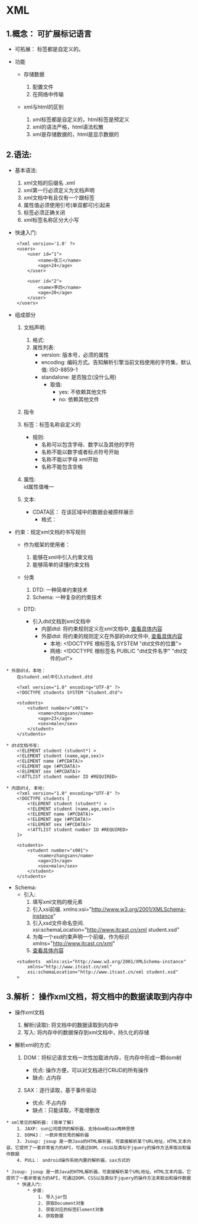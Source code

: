 # XML
##  1.概念： 可扩展标记语言

* 可拓展： 标签都是自定义的。<user> <student>  

* 功能
    * 存储数据
        1. 配置文件
        2. 在网络中传输

    * xml与html的区别
        1. xml标签都是自定义的，html标签是预定义
        2. xml的语法严格，html语法松散
        3. xml是存储数据的，html是显示数据的


## 2.语法:

* 基本语法:
    1. xml文档的后缀名 .xml
    2. xml第一行必须定义为文档声明
    3. xml文档中有且仅有一个跟标签
    4. 属性值必须使用引号(单双都可)引起来
    5. 标签必须正确关闭
    6. xml标签名称区分大小写

* 快速入门:
```
    <?xml version='1.0' ?>
    <users>
        <user id="1">
            <name>张三</name>
            <age>24</age>
        </user>

        <user id="2">
            <name>李四</name>
            <age>20</age>
        </user>
    </users>
```

* 组成部分
    1. 文档声明:
        1. 格式: <?xml 属性列表 ?>
        2. 属性列表:
            * version: 版本号，必须的属性
            * encoding: 编码方式。告知解析引擎当前文档使用的字符集，默认值: ISO-8859-1
            * standalone: 是否独立(没什么用)
                * 取值:
                    * yes: 不依赖其他文件
                    * no: 依赖其他文件
    
    2. 指令
    
    3. 标签：标签名称自定义的
        
        * 规则:
            * 名称可以包含字母、数字以及其他的字符
            * 名称不能以数字或者标点符号开始
            * 名称不能以字母 xml开始
            * 名称不能包含空格
  
    4. 属性:   
        id属性值唯一
    
    5. 文本:
        * CDATA区： 在该区域中的数据会被原样展示
          * 格式：  <![CDATA[ 数据 ]]>

* 约束：规定xml文档的书写规则
    * 作为框架的使用者：
        1. 能够在xml中引入约束文档
        2. 能够简单的读懂约束文档

    * 分类
        1. DTD: 一种简单约束技术
        2. Schema: 一种复杂的约束技术

    * DTD:
        * 引入dtd文档到xml文档中
            * 内部dtd: 将约束规则定义在xml文档中, [查看具体内容](https://github.com/dj49846917/studyJava/blob/master/XML/day02/dtd/student2.xml)
            * 外部dtd: 将约束的规则定义在外部的dtd文件中, [查看具体内容](https://github.com/dj49846917/studyJava/tree/master/XML/day02/dtd/student.dtd)
                * 本地: \<!DOCTYPE 根标签名 SYSTEM "dtd文件的位置">
                * 网络: \<!DOCTYPE 根标签名 PUBLIC "dtd文件名字" "dtd文件的url">
```
* 外部dtd，本地： 
    在student.xml中引入student.dtd

    <?xml version="1.0" encoding="UTF-8" ?>
    <!DOCTYPE students SYSTEM "student.dtd">

    <students>
        <student number="s001">
            <name>zhangsan</name>
            <age>23</age>
            <sex>male</sex>
        </student>
    </students>

* dtd文档书写:
    <!ELEMENT student (student*) >
    <!ELEMENT student (name,age,sex)>
    <!ELEMENT name (#PCDATA)>
    <!ELEMENT age (#PCDATA)>
    <!ELEMENT sex (#PCDATA)>
    <!ATTLIST student number ID #REQUIRED>

* 内部dtd, 本地:
    <?xml version="1.0" encoding="UTF-8" ?>
    <!DOCTYPE students [
        <!ELEMENT student (student*) >
        <!ELEMENT student (name,age,sex)>
        <!ELEMENT name (#PCDATA)>
        <!ELEMENT age (#PCDATA)>
        <!ELEMENT sex (#PCDATA)>
        <!ATTLIST student number ID #REQUIRED>
    ]>

    <students>
        <student number="s001">
            <name>zhangsan</name>
            <age>23</age>
            <sex>male</sex>
        </student>
    </students>
```

  * Schema:
    * 引入:
        1. 填写xml文档的根元素
        2. 引入xsi前缀. xmlns:xsi="http://www.w3.org/2001/XMLSchema-instance"
        3. 引入xsd文件命名空间. xsi:schemaLocation="http://www.itcast.cn/xml student.xsd"
        4. 为每一个xsd约束声明一个前缀，作为标识 xmlns="http://www.itcast.cn/xml"
        5. [查看具体内容](https://github.com/dj49846917/studyJava/tree/master/XML/day02/schema/student/xsd)

```
    <students  xmlns:xsi="http://www.w3.org/2001/XMLSchema-instance"
        xmlns="http://www.itcast.cn/xml"
        xsi:schemaLocation="http://www.itcast.cn/xml student.xsd"
    >
```

## 3.解析： 操作xml文档，将文档中的数据读取到内存中

   * 操作xml文档
        1. 解析(读取): 将文档中的数据读取到内存中
        2. 写入: 将内存中的数据保存到xml文档中，持久化的存储
   
   * 解析xml的方式:
        1. DOM：将标记语言文档一次性加载进内存，在内存中形成一颗dom树
            * 优点: 操作方便，可以对文档进行CRUD的所有操作
            * 缺点: 占内存

        2. SAX：逐行读取，基于事件驱动
            * 优点: 不占内存
            * 缺点：只能读取，不能增删改
    
    * xml常见的解析器: (简单了解)
        1. JAXP: sun公司提供的解析器，支持dom和sax两种思想
        2. DOM4J： 一款非常优秀的解析器
        3. Jsoup: jsoup 是一款Java的HTML解析器，可直接解析某个URL地址，HTML文本内容。它提供了一套非常省力的API，可通过DOM，css以及类似于jquery的操作方法来取出和操作数据
        4. PULL： android操作系统内置的解析器，sax方式的

    * Jsoup: jsoup 是一款Java的HTML解析器，可直接解析某个URL地址、HTML文本内容。它提供了一套非常省力的API，可通过DOM，CSS以及类似于jquery的操作方法来取出和操作数据
        * 快速入门:
            * 步骤:
                1. 导入jar包
                2. 获取Document对象
                3. 获取对应的标签Element对象
                4. 获取数据
